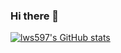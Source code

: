 ### Hi there 👋

[![lws597's GitHub stats](https://github-readme-stats.vercel.app/api?username=lws597)](https://github.com/lws597/github-readme-stats)

<!--
**lws597/lws597** is a ✨ _special_ ✨ repository because its `README.md` (this file) appears on your GitHub profile.

Here are some ideas to get you started:

- 🔭 I’m currently working on ...
- 🌱 I’m currently learning ...
- 👯 I’m looking to collaborate on ...
- 🤔 I’m looking for help with ...
- 💬 Ask me about ...
- 📫 How to reach me: ...
- 😄 Pronouns: ...
- ⚡ Fun fact: ...
-->
